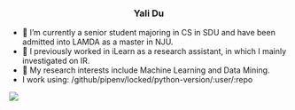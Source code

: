 ### <p align="center">Yali Du</p>
 
- 🔭 I’m currently a senior student majoring in CS in SDU and have been admitted into LAMDA as a master in NJU.
- 🌱 I previously worked in iLearn as a research assistant, in which I mainly investigated on IR. 
- 👯 My research interests include Machine Learning and Data Mining.
- I work using: 	/github/pipenv/locked/python-version/:user/:repo


![](https://github-readme-stats.vercel.app/api?username=liliyae)
